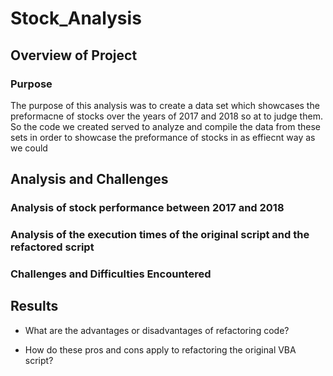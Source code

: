 # Stock_Analysis
## Overview of Project

### Purpose
The purpose of this analysis was to create a data set which showcases the preformacne of stocks over the years of 2017 and 2018 so at to judge them. So the code we created served to analyze and compile the data from these sets in order to showcase the preformance of stocks in as effiecnt way as we could
## Analysis and Challenges

### Analysis of stock performance between 2017 and 2018

### Analysis of the execution times of the original script and the refactored script

### Challenges and Difficulties Encountered

## Results

- What are the advantages or disadvantages of refactoring code?

- How do these pros and cons apply to refactoring the original VBA script?
